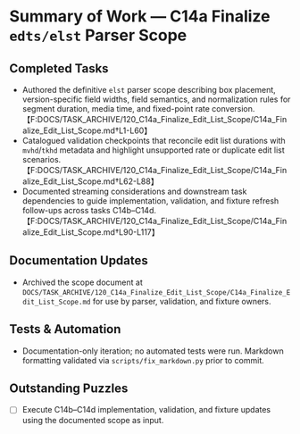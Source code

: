# Summary of Work — C14a Finalize `edts/elst` Parser Scope

## Completed Tasks

- Authored the definitive `elst` parser scope describing box placement, version-specific field widths, field semantics, and
  normalization rules for segment duration, media time, and fixed-point rate conversion.【F:DOCS/TASK_ARCHIVE/120_C14a_Finalize_Edit_List_Scope/C14a_Finalize_Edit_List_Scope.md†L1-L60】
- Catalogued validation checkpoints that reconcile edit list durations with `mvhd`/`tkhd` metadata and highlight unsupported
  rate or duplicate edit list scenarios.【F:DOCS/TASK_ARCHIVE/120_C14a_Finalize_Edit_List_Scope/C14a_Finalize_Edit_List_Scope.md†L62-L88】
- Documented streaming considerations and downstream task dependencies to guide implementation, validation, and fixture refresh
  follow-ups across tasks C14b–C14d.【F:DOCS/TASK_ARCHIVE/120_C14a_Finalize_Edit_List_Scope/C14a_Finalize_Edit_List_Scope.md†L90-L117】

## Documentation Updates

- Archived the scope document at `DOCS/TASK_ARCHIVE/120_C14a_Finalize_Edit_List_Scope/C14a_Finalize_Edit_List_Scope.md` for use by
  parser, validation, and fixture owners.

## Tests & Automation

- Documentation-only iteration; no automated tests were run. Markdown formatting validated via `scripts/fix_markdown.py` prior
  to commit.

## Outstanding Puzzles

- [ ] Execute C14b–C14d implementation, validation, and fixture updates using the documented scope as input.
